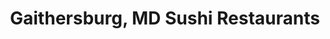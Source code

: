 ---
layout: city
title: Gaithersburg, MD Sushi Restaurants
permalink: /maryland/gaithersburg/
stateAbbr: MD
stateName: Maryland
cityName: Gaithersburg

---